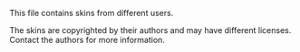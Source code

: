 This file contains skins from different users.

The skins are copyrighted by their authors and may have different licenses.
Contact the authors for more information.
